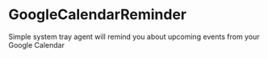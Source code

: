 # GoogleCalendarReminder
Simple system tray agent will remind you about upcoming events from your Google Calendar
